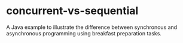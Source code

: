 # concurrent-vs-sequential
A Java example to illustrate the difference between synchronous and asynchronous programming using breakfast preparation tasks.
